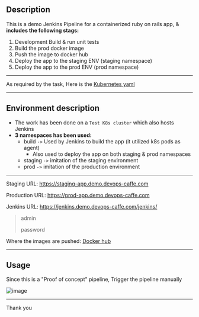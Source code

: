

## Description

This is a demo Jenkins Pipeline for a containerized ruby on rails app, & **includes the following stags:**
  1. Development Build & run unit tests
  2. Build the prod docker image
  3. Push the image to docker hub
  4. Deploy the app to the staging ENV (staging namespace)
  5. Deploy the app to the prod ENV (prod namespace)


---

As required by the task, Here is the [Kubernetes yaml](https://github.com/eslam-gomaa/ruby-dockerize/tree/main/k8s-app)


---

## Environment description

* The work has been done on a `Test K8s cluster`  which also hosts Jenkins
* **3 namespaces has been used:**
  * build `->`  Used by Jenkins to build the app (it utilized k8s pods as agent)
    * Also used to deploy the app on both staging & prod namespaces
  * staging `->` imitation of the staging environment
  * prod `->` imitation of the production environment


---


Staging URL:    https://staging-app.demo.devops-caffe.com

Production URL: https://prod-app.demo.devops-caffe.com


Jenkins URL: https://jenkins.demo.devops-caffe.com/jenkins/
> admin
>
> password

Where the images are pushed: [Docker hub](https://hub.docker.com/repository/docker/eslamgomaa/dockerizing-ruby-drkiq)

---

## Usage

Since this is a "Proof of concept" pipeline, Trigger the pipeline manually

![image](https://user-images.githubusercontent.com/33789516/138599656-de90263b-37e7-493c-b4f6-5715ffd7f251.png)





<!-- <details>
    <summary>
        <b style="font-size:20px" >Pipeline screenshoots
</b>
    </summary> -->

    
  
</details>



---

Thank you

